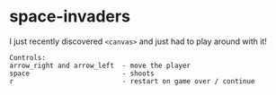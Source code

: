 # space-invaders

I just recently discovered ```<canvas>``` and just had to play around with it!

```
Controls:
arrow_right and arrow_left  - move the player
space                       - shoots
r                           - restart on game over / continue
```
